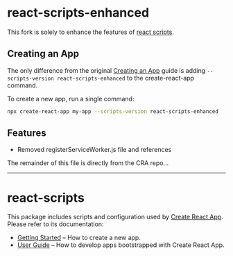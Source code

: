 # react-scripts-enhanced

This fork is solely to enhance the features of [react scripts](https://github.com/facebookincubator/create-react-app/blob/master/packages/react-scripts/).

## Creating an App

The only difference from the original [Creating an App](https://github.com/facebookincubator/create-react-app/blob/master/README.md#creating-an-app) guide is adding `--scripts-version react-scripts-enhanced` to the create-react-app command.

To create a new app, run a single command:

```sh
npx create-react-app my-app --scripts-version react-scripts-enhanced
```

## Features

* Removed registerServiceWorker.js file and references

The remainder of this file is directly from the CRA repo...

---

# react-scripts

This package includes scripts and configuration used by [Create React App](https://github.com/facebookincubator/create-react-app).<br>
Please refer to its documentation:

* [Getting Started](https://github.com/facebookincubator/create-react-app/blob/master/README.md#getting-started) – How to create a new app.
* [User Guide](https://github.com/facebookincubator/create-react-app/blob/master/packages/react-scripts/template/README.md) – How to develop apps bootstrapped with Create React App.

